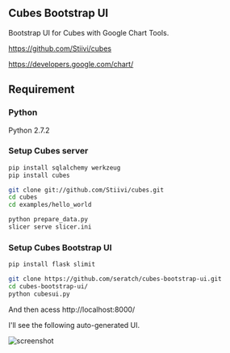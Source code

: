 ## Cubes Bootstrap UI

Bootstrap UI for Cubes with Google Chart Tools.

https://github.com/Stiivi/cubes

https://developers.google.com/chart/

## Requirement

### Python

Python 2.7.2

### Setup Cubes server

```sh
pip install sqlalchemy werkzeug
pip install cubes

git clone git://github.com/Stiivi/cubes.git
cd cubes
cd examples/hello_world

python prepare_data.py
slicer serve slicer.ini
```

### Setup Cubes Bootstrap UI

```sh
pip install flask slimit 

git clone https://github.com/seratch/cubes-bootstrap-ui.git
cd cubes-bootstrap-ui/
python cubesui.py
```

And then acess http://localhost:8000/

I'll see the following auto-generated UI.

![screenshot](https://github.com/seratch/cubes-bootstrap-ui/raw/master/doc/img/screenshot.png)

